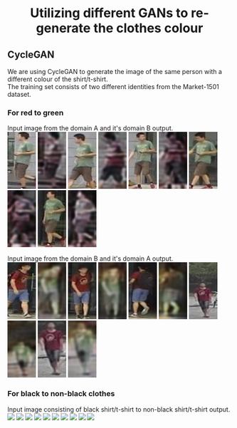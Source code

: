 <h1 align="center"> Utilizing different GANs to re-generate the clothes colour  </h1>

<h2>CycleGAN</h2>

We are using CycleGAN to generate the image of the same person with a different colour of the shirt/t-shirt.   
The training set consists of two different identities from the Market-1501 dataset. 

<!-- /home/dipesh/GAN_for_clothes/CycleGAN/output/A/0005_in.jpg -->
<h3>For red to green</h3>

Input image from the domain A and it's domain B output.   
![](https://github.com/Dipeshtamboli/GAN_for_clothes/blob/master/CycleGAN/output/A/0005_in.jpg)
![](https://github.com/Dipeshtamboli/GAN_for_clothes/blob/master/CycleGAN/output/A/0005.png)
![](https://github.com/Dipeshtamboli/GAN_for_clothes/blob/master/CycleGAN/output/A/0004_in.jpg)
![](https://github.com/Dipeshtamboli/GAN_for_clothes/blob/master/CycleGAN/output/A/0004.png)
![](https://github.com/Dipeshtamboli/GAN_for_clothes/blob/master/CycleGAN/output/A/0003_in.jpg)
![](https://github.com/Dipeshtamboli/GAN_for_clothes/blob/master/CycleGAN/output/A/0003.png)
![](https://github.com/Dipeshtamboli/GAN_for_clothes/blob/master/CycleGAN/output/A/0002_in.jpg)
![](https://github.com/Dipeshtamboli/GAN_for_clothes/blob/master/CycleGAN/output/A/0002.png)
![](https://github.com/Dipeshtamboli/GAN_for_clothes/blob/master/CycleGAN/output/A/0001_in.jpg)
![](https://github.com/Dipeshtamboli/GAN_for_clothes/blob/master/CycleGAN/output/A/0001.png)


Input image from the domain B and it's domain A output.   
![](https://github.com/Dipeshtamboli/GAN_for_clothes/blob/master/CycleGAN/output/B/0005_in.jpg)
![](https://github.com/Dipeshtamboli/GAN_for_clothes/blob/master/CycleGAN/output/B/0005.png)
![](https://github.com/Dipeshtamboli/GAN_for_clothes/blob/master/CycleGAN/output/B/0004_in.jpg)
![](https://github.com/Dipeshtamboli/GAN_for_clothes/blob/master/CycleGAN/output/B/0004.png)
![](https://github.com/Dipeshtamboli/GAN_for_clothes/blob/master/CycleGAN/output/B/0003_in.jpg)
![](https://github.com/Dipeshtamboli/GAN_for_clothes/blob/master/CycleGAN/output/B/0003.png)
![](https://github.com/Dipeshtamboli/GAN_for_clothes/blob/master/CycleGAN/output/B/0002_in.jpg)
![](https://github.com/Dipeshtamboli/GAN_for_clothes/blob/master/CycleGAN/output/B/0002.png)
![](https://github.com/Dipeshtamboli/GAN_for_clothes/blob/master/CycleGAN/output/B/0001_in.jpg)
![](https://github.com/Dipeshtamboli/GAN_for_clothes/blob/master/CycleGAN/output/B/0001.png)

<h3>For black to non-black clothes</h3>

Input image consisting of black shirt/t-shirt to non-black shirt/t-shirt output.   
![](https://github.com/Dipeshtamboli/GAN_for_clothes/CycleGAN/output_v1/B/0001_in.jpg)
![](https://github.com/Dipeshtamboli/GAN_for_clothes/CycleGAN/output_v1/B/0001_out.png)
![](https://github.com/Dipeshtamboli/GAN_for_clothes/CycleGAN/output_v1/B/0002_in.jpg)
![](https://github.com/Dipeshtamboli/GAN_for_clothes/CycleGAN/output_v1/B/0002_out.png)
![](https://github.com/Dipeshtamboli/GAN_for_clothes/CycleGAN/output_v1/B/0003_in.jpg)
![](https://github.com/Dipeshtamboli/GAN_for_clothes/CycleGAN/output_v1/B/0003_out.png)
![](https://github.com/Dipeshtamboli/GAN_for_clothes/CycleGAN/output_v1/B/0004_in.jpg)
![](https://github.com/Dipeshtamboli/GAN_for_clothes/CycleGAN/output_v1/B/0004_out.png)
![](https://github.com/Dipeshtamboli/GAN_for_clothes/CycleGAN/output_v1/B/0005_in.jpg)
![](https://github.com/Dipeshtamboli/GAN_for_clothes/CycleGAN/output_v1/B/0005_out.png)